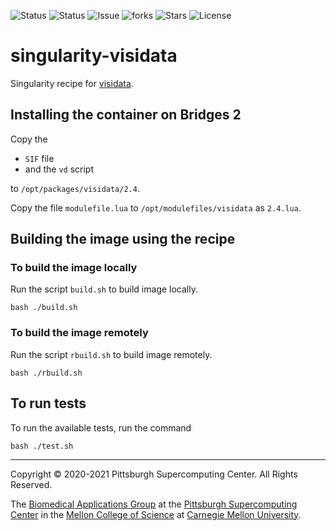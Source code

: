 ![Status](https://github.com/pscedu/singularity-visidata/actions/workflows/main.yml/badge.svg)
![Status](https://github.com/pscedu/singularity-visidata/actions/workflows/pretty.yml/badge.svg)
![Issue](https://img.shields.io/github/issues/pscedu/singularity-visidata)
![forks](https://img.shields.io/github/forks/pscedu/singularity-visidata)
![Stars](https://img.shields.io/github/stars/pscedu/singularity-visidata)
![License](https://img.shields.io/github/license/pscedu/singularity-visidata)

# singularity-visidata
Singularity recipe for [visidata](https://www.visidata.org/).

## Installing the container on Bridges 2
Copy the

* `SIF` file
* and the `vd` script

to `/opt/packages/visidata/2.4`.

Copy the file `modulefile.lua` to `/opt/modulefiles/visidata` as `2.4.lua`.

## Building the image using the recipe

### To build the image locally
Run the script `build.sh` to build image locally.

```
bash ./build.sh
```

### To build the image remotely
Run the script `rbuild.sh` to build image remotely.

```
bash ./rbuild.sh
```

## To run tests
To run the available tests, run the command

```
bash ./test.sh
```

---
Copyright © 2020-2021 Pittsburgh Supercomputing Center. All Rights Reserved.

The [Biomedical Applications Group](https://www.psc.edu/biomedical-applications/) at the [Pittsburgh Supercomputing Center](http://www.psc.edu) in the [Mellon College of Science](https://www.cmu.edu/mcs/) at [Carnegie Mellon University](http://www.cmu.edu).
